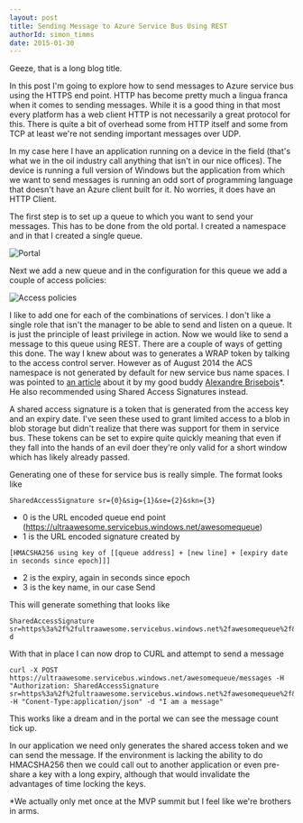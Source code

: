 ```yaml
---
layout: post
title: Sending Message to Azure Service Bus Using REST
authorId: simon_timms
date: 2015-01-30
---
```

Geeze, that is a long blog title. 

In this post I'm going to explore how to send messages to Azure service bus using the HTTPS end point. HTTP has become pretty much a lingua franca when it comes to sending messages. While it is a good thing in that most every platform has a web client HTTP is not necessarily a great protocol for this. There is quite a bit of overhead some from HTTP itself and some from TCP at least we're not sending important messages over UDP. 

In my case here I have an application running on a device in the field (that's what we in the oil industry call anything that isn't in our nice offices). The device is running a full version of Windows but the application from which we want to send messages is running an odd sort of programming language that doesn't have an Azure client built for it. No worries, it does have an HTTP Client. 

The first step is to set up a queue to which you want to send your messages. This has to be done from the old portal. I created a namespace and in that I created a single queue. 

![Portal](http://i.imgur.com/tC7e2Hz.png)

Next we add a new queue and in the configuration for this queue we add a couple of access policies:

![Access policies](http://i.imgur.com/XqIRTFQ.png)

I like to add one for each of the combinations of services. I don't like a single role that isn't the manager to be able to send and listen on a queue. It is just the principle of least privilege in action. 
Now we would like to send a message to this queue using REST. There are a couple of ways of getting this done. The way I knew about was to generates a WRAP token by talking to the access control server. However as of August 2014 the ACS namespace is not generated by default for new service bus name spaces. I was pointed to [an article](http://blogs.msdn.com/b/cie/archive/2014/08/29/service-bus-namespace-creation-on-portal-no-longer-has-acs-connection-string.aspx) about it by my good buddy [Alexandre Brisebois]( http://alexandrebrisebois.com)*. He also recommended using Shared Access Signatures instead. 

A shared access signature is a token that is generated from the access key and an expiry date. I've seen these used to grant limited access to a blob in blob storage but didn't realize that there was support for them in service bus. These tokens can be set to expire quite quickly meaning that even if they fall into the hands of an evil doer they're only valid for a short window which has likely already passed. 

Generating one of these for service bus is really simple. The format looks like 

    SharedAccessSignature sr={0}&sig={1}&se={2}&skn={3}

- 0 is the URL encoded queue end point (https://ultraawesome.servicebus.windows.net/awesomequeue)
- 1 is the URL encoded signature created by

```
[HMACSHA256 using key of [[queue address] + [new line] + [expiry date in seconds since epoch]]]
```
- 2 is the expiry, again in seconds since epoch
- 3 is the key name, in our case Send

This will generate something that looks like

```
SharedAccessSignature sr=https%3a%2f%2fultraawesome.servicebus.windows.net%2fawesomequeue%2f&sig=WuIKwkBuB%2fjxMgK6x79o3Xrf4nKZtWX9defu7HLdzWg%3d&se=1422636195&skn=Sen
d
```

With that in place I can now drop to CURL and attempt to send a message

```
curl -X POST https://ultraawesome.servicebus.windows.net/awesomequeue/messages -H "Authorization: SharedAccessSignature sr=https%3a%2f%2fultraawesome.servicebus.windows.net%2fawesomequeue%2f&sig=WuIKwkBuB%2fjxMgK6x79o3Xrf4nKZtWX9defu7HLdzWg%3d&se=1422636195&skn=Send" -H "Conent-Type:application/json" -d "I am a message"
```
This works like a dream and in the portal we can see the message count tick up. 

In our application we need only generates the shared access token and we can send the message. If the environment is lacking the ability to do HMACSHA256 then we could call out to another application or even pre-share a key with a long expiry, although that would invalidate the advantages of time locking the keys. 

*We actually only met once at the MVP summit but I feel like we're brothers in arms. 



